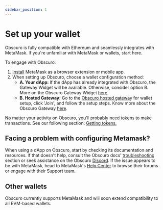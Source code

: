 ```yaml
---
sidebar_position: 1
---
```


# Set up your wallet

Obscuro is fully compatible with Ethereum and seamlessly integrates with MetaMask. If you're unfamiliar with MetaMask or wallets, start here.

To engage with Obscuro:

1. [Install](https://metamask.io/download/) MetaMask as a browser extension or mobile app.
2. When setting up Obscuro, choose a wallet configuration method:
   - **A. Your dApp:** If the dApp has already integrated with Obscuro, the Gateway Widget will be available. Otherwise, consider option B. More on the Obscuro Gateway Widget [here](/docs/tools-infrastructure/gateway-widget).
   - **B. Hosted Gateway:** Go to the [Obscuro hosted gateway](https://testnet.obscu.ro/) for wallet setup, click 'Join', and follow the setup steps. Know more about the Obscuro Gateway [here](/docs/tools-infrastructure/hosted-gateway).

No matter your activity on Obscuro, you'll probably need tokens to make transactions. See our following section: [Getting tokens.](/docs/getting-started/for-users/get-tokens)

## Facing a problem with configuring Metamask?
When using a dApp on Obscuro, start by checking its documentation and resources. If that doesn't help, consult the Obscuro docs' [troubleshooting](/docs/category/troubleshooting) section or seek assistance on the Obscuro [Discord](http://discord.gg/hbbfThQHT3). If the issue appears to be with MetaMask, head to MetaMask's [Help Center](https://support.metamask.io/hc/en-us) to browse their forums or engage with their Support team.

## Other wallets

Obscuro currently supports MetaMask and will soon extend compatibility to all EVM-based wallets.

